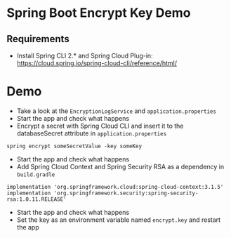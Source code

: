 # Spring Boot Encrypt Key Demo

## Requirements
- Install Spring CLI 2.* and Spring Cloud Plug-in:
https://cloud.spring.io/spring-cloud-cli/reference/html/

# Demo
- Take a look at the `EncryptionLogService` and `application.properties`
- Start the app and check what happens
- Encrypt a secret with Spring Cloud CLI and insert it to the databaseSecret attribute in `application.properties`
```
spring encrypt someSecretValue -key someKey
```
- Start the app and check what happens
- Add Spring Cloud Context and Spring Security RSA as a dependency in `build.gradle`
```
implementation 'org.springframework.cloud:spring-cloud-context:3.1.5'
implementation 'org.springframework.security:spring-security-rsa:1.0.11.RELEASE'
```
- Start the app and check what happens
- Set the key as an environment variable named `encrypt.key` and restart the app
